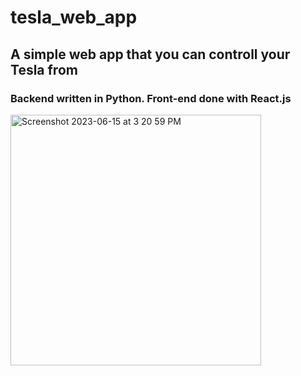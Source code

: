 # tesla_web_app
## A simple web app that you can controll your Tesla from
### Backend written in Python. Front-end done with React.js
<img width="401" alt="Screenshot 2023-06-15 at 3 20 59 PM" src="https://github.com/peatoe/tesla_web_app/assets/73752021/d626158a-5b7e-43c9-90f1-58fa20a2ddc9">
